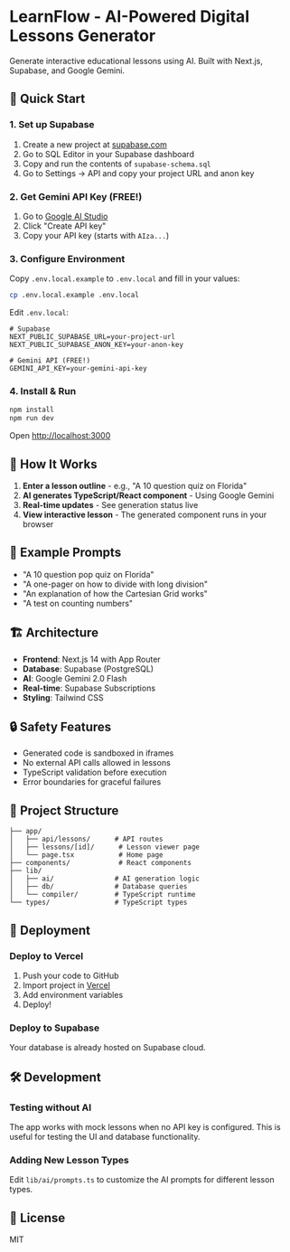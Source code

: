 # LearnFlow - AI-Powered Digital Lessons Generator

Generate interactive educational lessons using AI. Built with Next.js, Supabase, and Google Gemini.

## 🚀 Quick Start

### 1. Set up Supabase

1. Create a new project at [supabase.com](https://supabase.com)
2. Go to SQL Editor in your Supabase dashboard
3. Copy and run the contents of `supabase-schema.sql`
4. Go to Settings → API and copy your project URL and anon key

### 2. Get Gemini API Key (FREE!)

1. Go to [Google AI Studio](https://aistudio.google.com/app/apikey)
2. Click "Create API key"
3. Copy your API key (starts with `AIza...`)

### 3. Configure Environment

Copy `.env.local.example` to `.env.local` and fill in your values:

```bash
cp .env.local.example .env.local
```

Edit `.env.local`:
```env
# Supabase
NEXT_PUBLIC_SUPABASE_URL=your-project-url
NEXT_PUBLIC_SUPABASE_ANON_KEY=your-anon-key

# Gemini API (FREE!)
GEMINI_API_KEY=your-gemini-api-key
```

### 4. Install & Run

```bash
npm install
npm run dev
```

Open [http://localhost:3000](http://localhost:3000)

## 📝 How It Works

1. **Enter a lesson outline** - e.g., "A 10 question quiz on Florida"
2. **AI generates TypeScript/React component** - Using Google Gemini
3. **Real-time updates** - See generation status live
4. **View interactive lesson** - The generated component runs in your browser

## 🎯 Example Prompts

- "A 10 question pop quiz on Florida"
- "A one-pager on how to divide with long division"
- "An explanation of how the Cartesian Grid works"
- "A test on counting numbers"

## 🏗️ Architecture

- **Frontend**: Next.js 14 with App Router
- **Database**: Supabase (PostgreSQL)
- **AI**: Google Gemini 2.0 Flash
- **Real-time**: Supabase Subscriptions
- **Styling**: Tailwind CSS

## 🔒 Safety Features

- Generated code is sandboxed in iframes
- No external API calls allowed in lessons
- TypeScript validation before execution
- Error boundaries for graceful failures

## 📂 Project Structure

```
├── app/
│   ├── api/lessons/      # API routes
│   ├── lessons/[id]/      # Lesson viewer page
│   └── page.tsx           # Home page
├── components/            # React components
├── lib/
│   ├── ai/               # AI generation logic
│   ├── db/               # Database queries
│   └── compiler/         # TypeScript runtime
└── types/                # TypeScript types
```

## 🚀 Deployment

### Deploy to Vercel

1. Push your code to GitHub
2. Import project in [Vercel](https://vercel.com)
3. Add environment variables
4. Deploy!

### Deploy to Supabase

Your database is already hosted on Supabase cloud.

## 🛠️ Development

### Testing without AI

The app works with mock lessons when no API key is configured. This is useful for testing the UI and database functionality.

### Adding New Lesson Types

Edit `lib/ai/prompts.ts` to customize the AI prompts for different lesson types.

## 📄 License

MIT